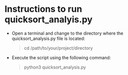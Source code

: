 # Instructions to run quicksort_analyis.py

* Open a terminal and change to the directory where the quicksort_analysis.py file is located:
    > cd /path/to/your/project/directory

* Execute the script using the following command:
    > python3 quicksort_analysis.py
